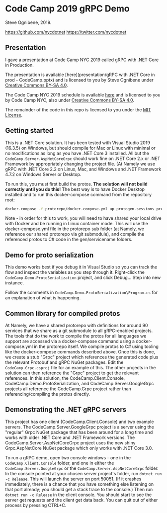 # Code Camp 2019 gRPC Demo

Steve Ognibene, 2019.

https://github.com/nycdotnet
https://twitter.com/nycdotnet

## Presentation

I gave a presentation at Code Camp NYC 2019 called gRPC with .NET Core in Production.

The presentation is available [here](presentation/gRPC with .NET Core in prod - CodeCamp.pptx) and is licensed to you by Steve Ognibene under [Creative Commons BY-SA 4.0](https://creativecommons.org/licenses/by-sa/4.0/).

The Code Camp NYC 2019 schedule is available [here](CodeCamp.Data/sessions.csv) and is licensed to you by Code Camp NYC, also under [Creative Commons BY-SA 4.0](https://creativecommons.org/licenses/by-sa/4.0/).

The remainder of the code in this repo is licensed to you under the [MIT License](LICENSE.MD).


## Getting started

This is a .NET Core solution.  It has been tested with Visual Studio 2019 (16.3.5) on Windows, but should compile for Mac or Linux with minimal or no modifications as long as you have .NET Core 3 installed.  All but the `CodeCamp.Server.AspNetCoreGrpc` should work fine on .NET Core 2.x or .NET Framework by appropriately changing the project file.  (At Namely we use gRPC with .NET Core 2.2 on Linux, Mac, and Windows and .NET Framework 4.7.2 on Windows Server or Desktop.

To run this, you must first build the protos.  **The solution will not build correctly until you do this!**  The best way is to have Docker Desktop installed and to run this docker-compose command from the repository root:

```bash
docker-compose -f protorepo/docker-compose.yml up protogen-sessions protogen-feedback
```

Note - in order for this to work, you will need to have shared your local drive with Docker and be running in Linux container mode.  This will use the docker-compose.yml file in the protorepo sub folder (at Namely, we reference our shared protorepo via git submodule), and compile the referenced protos to C# code in the gen/servicename folders.  

## Demo for proto serialization

This demo works best if you debug it in Visual Studio so you can track the flow and inspect the variables as you step through it.  Right-click the `CodeCamp.Demo.ProtoSerialization` project, and click Debug... Step into new instance.

Follow the comments in `CodeCamp.Demo.ProtoSerialization\Program.cs` for an explanation of what is happening.

## Common library for compiled protos

At Namely, we have a shared protorepo with definitions for around 90 services that we share as a git submodule to all gRPC-enabled projects.  The tools that do the work to compile the protos for all languages we support are accessed via a docker-compose command using a docker-compose.yml in the protorepo itself.  We compile protos to C# using tooling like the docker-compose commands described above.  Once this is done, we create a stub "Grpc" project which references the generated code plus the relevant Protobuf and gRPC NuGet packages.  Edit the `CodeCamp.Grpc.csproj` file for an example of this.  The other projects in the solution can then reference the "Grpc" project to get the relevant references.  In this solution, the CodeCamp.Client.Console, CodeCamp.Demo.ProtoSerialization, and CodeCamp.Server.GoogleGrpc projects all reference the CodeCamp.Grpc project rather than referencing/compiling the protos directly.

## Demonstrating the .NET gRPC servers

This project has one client (CodeCamp.Client.Console) and two example servers.  The CodeCamp.Server.GoogleGrpc project is a server using the "regular" Grpc NuGet package that has been around for a long time and works with older .NET Core and .NET Framework versions.  The CodeCamp.Server.AspNetCoreGrpc project uses the new shiny Grpc.AspNetCore NuGet package which only works with .NET Core 3.0.

To run a gRPC demo, open two console windows - one in the `CodeCamp.Client.Console` folder, and one in either the `CodeCamp.Server.GoogleGrpc` or the `CodeCamp.Server.AspNetCoreGrpc` folder.  In the console pointed at your chosen server project's folder, run `dotnet run -c Release`.  This will launch the server on port 50051.  (If it crashes immediately, there is a chance that you have something else listening on that port already; you should get a stack trace to the console.)  Then run `dotnet run -c Release` in the client console.  You should start to see the server get requests and the client get data back.  You can quit out of either process by pressing CTRL+C.